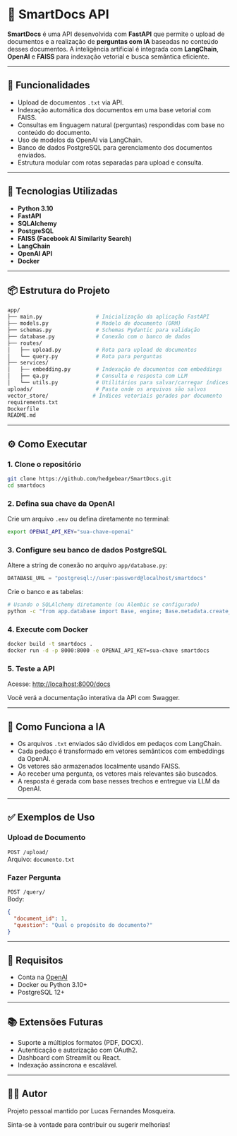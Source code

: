 # 📄 SmartDocs API

**SmartDocs** é uma API desenvolvida com **FastAPI** que permite o upload de documentos e a realização de **perguntas com IA** baseadas no conteúdo desses documentos. A inteligência artificial é integrada com **LangChain**, **OpenAI** e **FAISS** para indexação vetorial e busca semântica eficiente.

---

## 🚀 Funcionalidades

- Upload de documentos `.txt` via API.
- Indexação automática dos documentos em uma base vetorial com FAISS.
- Consultas em linguagem natural (perguntas) respondidas com base no conteúdo do documento.
- Uso de modelos da OpenAI via LangChain.
- Banco de dados PostgreSQL para gerenciamento dos documentos enviados.
- Estrutura modular com rotas separadas para upload e consulta.

---

## 🧱 Tecnologias Utilizadas

- **Python 3.10**
- **FastAPI**
- **SQLAlchemy**
- **PostgreSQL**
- **FAISS (Facebook AI Similarity Search)**
- **LangChain**
- **OpenAI API**
- **Docker**

---

## 📦 Estrutura do Projeto

```bash
app/
├── main.py                 # Inicialização da aplicação FastAPI
├── models.py               # Modelo de documento (ORM)
├── schemas.py              # Schemas Pydantic para validação
├── database.py             # Conexão com o banco de dados
├── routes/
│   ├── upload.py           # Rota para upload de documentos
│   └── query.py            # Rota para perguntas
├── services/
│   ├── embedding.py        # Indexação de documentos com embeddings
│   ├── qa.py               # Consulta e resposta com LLM
│   └── utils.py            # Utilitários para salvar/carregar índices
uploads/                    # Pasta onde os arquivos são salvos
vector_store/              # Índices vetoriais gerados por documento
requirements.txt
Dockerfile
README.md
```

---

## ⚙️ Como Executar

### 1. Clone o repositório
```bash
git clone https://github.com/hedgebear/SmartDocs.git
cd smartdocs
```

### 2. Defina sua chave da OpenAI
Crie um arquivo `.env` ou defina diretamente no terminal:
```bash
export OPENAI_API_KEY="sua-chave-openai"
```

### 3. Configure seu banco de dados PostgreSQL

Altere a string de conexão no arquivo `app/database.py`:
```python
DATABASE_URL = "postgresql://user:password@localhost/smartdocs"
```

Crie o banco e as tabelas:
```bash
# Usando o SQLAlchemy diretamente (ou Alembic se configurado)
python -c "from app.database import Base, engine; Base.metadata.create_all(bind=engine)"
```

### 4. Execute com Docker
```bash
docker build -t smartdocs .
docker run -d -p 8000:8000 -e OPENAI_API_KEY=sua-chave smartdocs
```

### 5. Teste a API
Acesse: [http://localhost:8000/docs](http://localhost:8000/docs)

Você verá a documentação interativa da API com Swagger.

---

## 🧠 Como Funciona a IA

- Os arquivos `.txt` enviados são divididos em pedaços com LangChain.
- Cada pedaço é transformado em vetores semânticos com embeddings da OpenAI.
- Os vetores são armazenados localmente usando FAISS.
- Ao receber uma pergunta, os vetores mais relevantes são buscados.
- A resposta é gerada com base nesses trechos e entregue via LLM da OpenAI.

---

## ✅ Exemplos de Uso

### Upload de Documento
`POST /upload/`  
Arquivo: `documento.txt`

### Fazer Pergunta
`POST /query/`  
Body:
```json
{
  "document_id": 1,
  "question": "Qual o propósito do documento?"
}
```

---

## 📌 Requisitos

- Conta na [OpenAI](https://platform.openai.com/)
- Docker ou Python 3.10+
- PostgreSQL 12+

---

## 📚 Extensões Futuras

- Suporte a múltiplos formatos (PDF, DOCX).
- Autenticação e autorização com OAuth2.
- Dashboard com Streamlit ou React.
- Indexação assíncrona e escalável.

---

## 🧑‍💻 Autor

Projeto pessoal mantido por Lucas Fernandes Mosqueira.

Sinta-se à vontade para contribuir ou sugerir melhorias!

